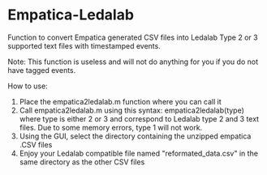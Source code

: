 # Empatica-Ledalab
Function to convert Empatica generated CSV files into Ledalab Type 2 or 3 supported text files with timestamped events.

Note: This function is useless and will not do anything for you if you do not have tagged events.

How to use:

1. Place the empatica2ledalab.m function where you can call it
2. Call empatica2ledalab.m using this syntax:
        empatica2ledalab(type)
        where type is either 2 or 3 and correspond to Ledalab type 2 and 3 text files.
        Due to some memory errors, type 1 will not work.
3. Using the GUI, select the directory containing the unzipped empatica .CSV files
4. Enjoy your Ledalab compatible file named "reformated_data.csv" in the same directory as the other CSV files
